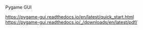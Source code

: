 Pygame GUI

https://pygame-gui.readthedocs.io/en/latest/quick_start.html
https://pygame-gui.readthedocs.io/_/downloads/en/latest/pdf/

